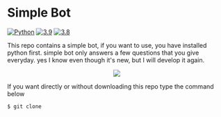 # Simple Bot

[![Python](https://img.shields.io/badge/-Python-000?style=flat&logo=python&logoColor=yellow)](https://www.python.org/)
[![3.9](https://img.shields.io/badge/-3.9.0-000?style=flat&logo=python&logoColor=yellow)](https://www.python.org/)
[![3.8](https://img.shields.io/badge/-3.8.5-000?style=flat&logo=python&logoColor=yellow)](https://www.python.org/)

This repo contains a simple bot, if you want to use, you have installed python first.
simple bot only answers a few questions that you give everyday.
yes I know even though it's new, but I will develop it again.
<p align="center">
  <img src="https://www.bfbotmanager.com/images/graphics/hero-graphic.svg"> 
</p>

If you want directly or without downloading this repo type the command below
```
$ git clone 
```
